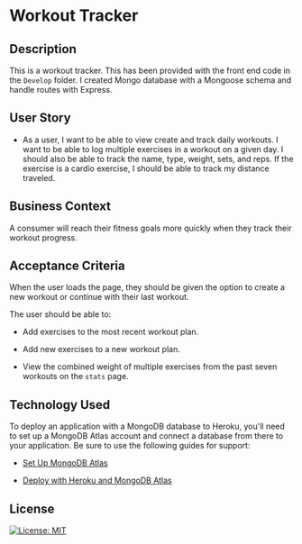 # Workout Tracker

## Description

This is a workout tracker. This has been provided with the front end code in the `Develop` folder. I created Mongo database with a Mongoose schema and handle routes with Express.

## User Story

- As a user, I want to be able to view create and track daily workouts. I want to be able to log multiple exercises in a workout on a given day. I should also be able to track the name, type, weight, sets, and reps. If the exercise is a cardio exercise, I should be able to track my distance traveled.

## Business Context

A consumer will reach their fitness goals more quickly when they track their workout progress.

## Acceptance Criteria

When the user loads the page, they should be given the option to create a new workout or continue with their last workout.

The user should be able to:

- Add exercises to the most recent workout plan.

- Add new exercises to a new workout plan.

- View the combined weight of multiple exercises from the past seven workouts on the `stats` page.

## Technology Used

To deploy an application with a MongoDB database to Heroku, you'll need to set up a MongoDB Atlas account and connect a database from there to your application. Be sure to use the following guides for support:

- [Set Up MongoDB Atlas](../04-Important/MongoAtlas-Setup.md)

- [Deploy with Heroku and MongoDB Atlas](../04-Important/MongoAtlas-Deploy.md)

## License 
[![License: MIT](https://img.shields.io/badge/License-MIT-yellow.svg)](https://opensource.org/licenses/MIT)

